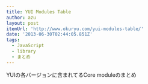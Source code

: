 ```yaml
---
title: YUI Modules Table
author: azu
layout: post
itemUrl: 'http://www.okuryu.com/yui-modules-table/'
date: '2013-06-30T02:44:05.851Z'
tags:
  - JavaScript
  - library
  - まとめ
---
```

YUIの各バージョンに含まれてるCore moduleのまとめ
